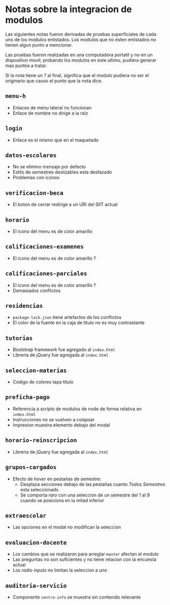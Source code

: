 # Notas sobre la integracion de modulos

Las siguientes notas fueron derivadas de pruebas superficiales de cada uno
de los modulos enlistados. Los modulos que no esten enlistados no tienen algun
punto a mencionar.

Las pruebas fueron realizadas en una computadora portatil y no en un dispositivo
movil; probando los modulos en este ultimo, pudiera generar mas puntos a tratar.

Si la nota tiene un *?* al final, significa que el modulo pudiera no ser el
originario que causo el punto que la nota dice.


## `menu-h`
- Enlaces de menu lateral no funcionan
- Enlace de nombre no dirige a la raiz


## `login`
- Enlace es el mismo que en el maquetado


## `datos-escolares`
- No se elimino mensaje por defecto
- Estilo de semestres deslizables esta desfazado
- Problemas con iconos


## `verificacion-beca`
- El boton de cerrar redirige a un URI del SIIT actual


## `horario`
- El icono del menu es de color amarillo


## `calificaciones-examenes`
- El icono del menu es de color amarillo ?


## `calificaciones-parciales`
- El icono del menu es de color amarillo ?
- Demasiados conflictos


## `residencias`
- `package-lock.json` tiene artefactos de los conflictos
- El color de la fuente en la caja de titulo no es muy contrastante


## `tutorias`
- Bootstrap framework fue agregado al `index.html`
- Libreria de jQuery fue agregada al `index.html`


## `seleccion-materias`
- Codigo de colores tapa titulo


## `preficha-pago`
- Referencia a scripts de modulos de node de forma relativa en `index.html`
- Instrucciones no se vuelven a colapsar
- Impresion muestra elemento debajo del modal


## `horario-reinscripcion`
- Libreria de jQuery fue agregada al `index.html`


## `grupos-cargados`
- Efecto de *hover* en pestañas de semestre:
  - Desplaza secciones debajo de las pestañas cuanto *Todos Semestres* esta seleccionado
  - Se comporta *raro* con una seleccion de un semestre del 1 al 9 cuando se posiciona en la mitad inferior


## `extraescolar`
- Las opciones en el modal no modifican la seleccion


## `evaluacion-docente`
- Los cambios que se realizaron para arreglar `master` afectan el modulo
- Las preguntas no son suficientes y no tiene relacion con la encuesta actual
- Los *radio inputs* no limitan la seleccion a uno


## `auditoria-servicio`
- Componente `centro-info` se muestra sin contenido relevante
